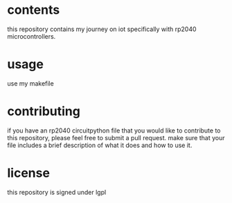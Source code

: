 # contents

this repository contains my journey on iot specifically with rp2040 microcontrollers.


# usage

use my makefile

# contributing

if you have an rp2040 circuitpython file that you would like to contribute to this repository, please feel free to submit a pull request. make sure that your file includes a brief description of what it does and how to use it.


# license

this repository is signed under lgpl
